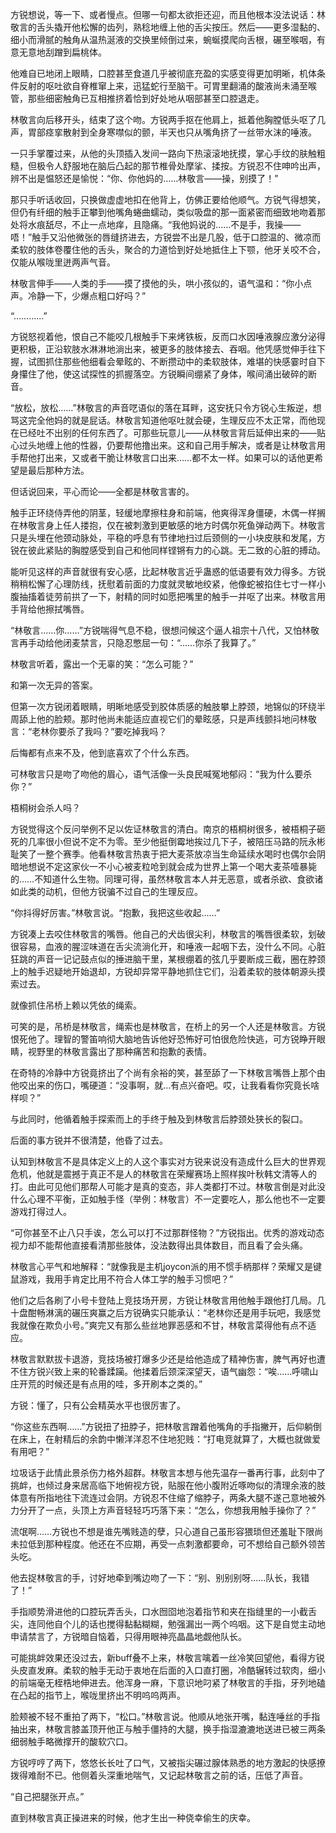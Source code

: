 方锐想说，等一下、或者慢点。但哪一句都太欲拒还迎，而且他根本没法说话：林敬言的舌头撬开他松懈的齿列，熟稔地缠上他的舌尖按压。然后——更多湿黏的、细小而滑腻的触角从温热涎液的交换里倾倒过来，蜿蜒摸爬向舌根，碾至喉咽，有意无意地刮蹭到扁桃体。

他难自已地闭上眼睛，口腔甚至食道几乎被彻底充盈的实感变得更加明晰，机体条件反射的呕吐欲自脊椎窜上来，迅猛蛇行至脑干。可胃里翻涌的酸液尚未涌至喉管，那些细密触角已互相推挤着恰到好处地从咽部甚至口腔退走。

林敬言向后移开头，结束了这个吻。方锐两手抠在他肩上，抵着他胸膛低头呕了几声，胃部痉挛散射到全身寒噤似的颤，半天也只从嘴角挤了一丝带水沫的唾液。

一只手掌覆过来，从他的头顶插入发间一路向下热滚滚地抚摸，掌心手纹的肤触粗糙，但极令人舒服地在脑后凸起的那节椎骨处摩挲、揉按。方锐忍不住呻吟出声，辨不出是愠怒还是愉悦：“你、你他妈的……林敬言——操，别摸了！”

那只手听话收回，只换做虚虚地扣在他背上，仿佛正要给他顺气。方锐气得想笑，但仍有纤细的触手正攀到他嘴角蜷曲蠕动，类似吸盘的那一面紧密而细致地吻着那处将水痕舐尽，不止一点地痒，且隐痛。“我他妈说的……不是手，我操——唔！”触手又沿他微张的唇缝挤进去，方锐尝不出是几股，低于口腔温的、微凉而柔软的肢体卷覆住他的舌头，聚合的力道恰到好处地抵住上下颚，他牙关咬不合，仅能从喉咙里迸两声气音。

林敬言伸手——人类的手——摸了摸他的头，哄小孩似的，语气温和：“你小点声。冷静一下，少爆点粗口好吗？”

“…………”

方锐怒视着他，恨自己不能咬几根触手下来烤铁板，反而口水因唾液腺应激分泌得更积极，正沿软肢水淋淋地淌出来，被更多的肢体接去、吞咽。他凭感觉伸手往下握，试图抓住那些他细看会晕眩的、不断攒动中的柔软肢体，难堪的快感霎时自下身攥住了他，使这试探性的抓握落空。方锐瞬间绷紧了身体，喉间涌出破碎的断音。

“放松，放松……”林敬言的声音呓语似的落在耳畔，这安抚只令方锐心生叛逆，想骂这完全他妈的就是屁话。林敬言知道他呕吐就会硬，生理反应不太正常，而他现在已经吐不出别的任何东西了。可那些玩意儿——从林敬言背后延伸出来的——贴心过头地缠上他的性器，仍要帮他撸出来。这和自己用手解决，或者是让林敬言用手帮他打出来，又或者干脆让林敬言口出来……都不太一样。如果可以的话他更希望是最后那种方法。

但话说回来，平心而论——全都是林敬言害的。

触手正环绕侍弄他的阴茎，轻缓地摩擦柱身和前端，他爽得浑身僵硬，木偶一样搁在林敬言身上任人搂抱，仅在被刺激到更敏感的地方时偶尔死鱼弹动两下。林敬言只是头埋在他颈动脉处，平稳的呼息有节律地扫过后颈侧的一小块皮肤和发尾，方锐在彼此紧贴的胸膛感受到自己和他同样铿锵有力的心跳。无二致的心脏的搏动。

能听见这样的声音就很有安心感，比起林敬言近乎蛊惑的低语要有效力得多。方锐稍稍松懈了心理防线，抚慰着前面的力度就灵敏地绞紧，他像蛇被掐住七寸一样小腹抽搐着徒劳前拱了一下，射精的同时如愿把嘴里的触手一并呕了出来。林敬言用手背给他擦拭嘴唇。

“林敬言……你……”方锐喘得气息不稳，很想问候这个逼人祖宗十八代，又怕林敬言再手动给他闭麦禁言，只隐忍憋屈一句：“……你杀了我算了。”

林敬言听着，露出一个无辜的笑：“怎么可能？”

和第一次无异的答案。

但第一次方锐闭着眼睛，明晰地感受到胶体质感的触肢攀上脖颈，地锦似的环绕半周舔上他的脸颊。那时他尚未能适应直视它们的晕眩感，只是声线颤抖地问林敬言：“老林你要杀了我吗？”要吃掉我吗？

后悔都有点来不及，他到底喜欢了个什么东西。

可林敬言只是吻了吻他的眉心，语气活像一头良民喊冤地郁闷：“我为什么要杀你？”

梧桐树会杀人吗？

方锐觉得这个反问举例不足以佐证林敬言的清白。南京的梧桐树很多，被梧桐子砸死的几率很小但说不定不为零。至少他挺倒霉地挨过几下子，被陪压马路的阮永彬耻笑了一整个赛季。他看林敬言热衷于把大麦茶放凉当生命延续水喝时也偶尔会阴暗地想说不定这家伙一不小心被麦粒呛到就会成为世界上第一个喝大麦茶噎暴毙的……不知道什么生物。同理可得，虽然林敬言本人并无恶意，或者杀欲、食欲诸如此类的动机，但他方锐骗不过自己的生理反应。

“你抖得好厉害。”林敬言说。“抱歉，我把这些收起……”

方锐凑上去咬住林敬言的嘴唇。他自己的犬齿很尖利，林敬言的嘴唇很柔软，划破很容易，血液的腥涩味道在舌尖流淌化开，和唾液一起咽下去，没什么不同。心脏狂跳的声音一记记鼓点似的捶进脑干里，某根绷着的弦几乎要断成三截，圈在脖颈上的触手迟疑地开始退却，方锐却异常平静地抓住它们，沿着柔软的肢体朝源头摸索过去。

就像抓住吊桥上赖以凭依的绳索。

可笑的是，吊桥是林敬言，绳索也是林敬言，在桥上的另一个人还是林敬言。方锐恨死他了。理智的警笛响彻大脑地告诉他好恐怖好可怕很危险快逃，可方锐睁开眼睛，视野里的林敬言露出了那种痛苦和抱歉的表情。

在奇特的冷静中方锐竟挤出了个尚有余裕的笑，甚至舔了一下林敬言嘴唇上那个由他咬出来的伤口，嘴硬道：“没事啊，就…有点兴奋吧。哎，让我看看你究竟长啥样呗？”

与此同时，他循着触手探索而上的手终于触及到林敬言后脖颈处狭长的裂口。

后面的事方锐并不很清楚，他昏了过去。

认知到林敬言不是具体定义上的人这个事实对方锐来说没有造成什么巨大的世界观危机，他就是震撼于真正不是人的林敬言在荣耀赛场上照样挨叶秋韩文清等人的打。由此可见他们那帮人可能才是真的变态，非人类都打不过。林敬言倒是对此没什么心理不平衡，正如触手怪（举例：林敬言）不一定要吃人，那么他也不一定要游戏打得过人。

“可你甚至不止八只手诶，怎么可以打不过那群怪物？”方锐指出。优秀的游戏动态视力却不能帮他直接看清那些肢体，没法数得出具体数目，而且看了会头痛。

林敬言心平气和地解释：“就像我是主机joycon派的用不惯手柄那样？荣耀又是键鼠游戏，我用手肯定比用不符合人体工学的触手习惯吧？”

他们之后各刷了小号卡登陆上竞技场开房，方锐让林敬言用他触手跟他打几局。几十盘酣畅淋漓的碾压爽赢之后方锐确实只能承认：“老林你还是用手玩吧，我感觉我就像在欺负小号。”爽完又有那么些丝地罪恶感和不甘，林敬言菜得他有点不适应。

林敬言默默拔卡退游，竞技场被打爆多少还是给他造成了精神伤害，脾气再好也遭不住方锐兴致上来的轮番蹂躏。他揉着后颈深深望天，语气幽怨：“唉……呼啸山庄开荒的时候还是有点用的哇，多开刷本之类的。”

方锐：懂了，只有公会精英水平也很厉害了。


“你这些东西啊……”方锐扭了扭脖子，把林敬言蹭着他嘴角的手指撇开，后仰躺倒在床上，在射精后的余韵中懒洋洋忍不住地犯贱：“打电竞就算了，大概也就做爱有用吧？”

垃圾话于此情此景杀伤力格外超群。林敬言本想与他先温存一番再行事，此刻中了挑衅，也倾过身来居高临下地俯视方锐，贴服在他小腹附近啄吻似的清理余液的肢体意有所指地往下流连过会阴。方锐忍不住缩了缩脖子，两条大腿不遂己意地被外力分开了一点，头顶上方声音轻轻巧巧落下来：“怎么，你想我用触手操你了？”

流氓啊……方锐也不想是谁先嘴贱造的孽，只心道自己虽形容猥琐但还羞耻下限尚未拉低到那种程度。他还在不应期，再受一点刺激都要命，可不想给自己额外领苦头吃。

他去捉林敬言的手，讨好地牵到嘴边吻了一下：“别、别别别呀……队长，我错了！”

手指顺势滑进他的口腔玩弄舌头，口水囫囵地泡着指节和夹在指缝里的一小截舌尖，连同他自个儿的话也搅得黏黏糊糊，勉强漏出一两个呜咽。这下是自觉主动地申请禁言了，方锐暗自恼着，只得用眼神亮晶晶地觑他队长。

可能挑衅效果还没过去，新buff叠不上来，林敬言噙着一丝冷笑回望他，看得方锐头皮直发麻。柔软的触手无动于衷地在后面的入口直打圈，冷酷辗转过软肉，细小的前端毫无桎梏地伸进去。他浑身一麻，下意识地叼紧了林敬言的手指，牙列地磕在凸起的指节上，喉咙里挤出不明呜呜两声。

脸颊被不轻不重拍了两下，“松口。”林敬言说。他顺从地张开嘴，黏连唾丝的手指抽出来，林敬言膝盖顶开他正与触手僵持的大腿，换手指湿漉漉地送进已被三两条细弱触手略微撑开的酸软穴口。

方锐哼哼了两下，悠悠长长吐了口气，又被指尖碾过腺体熟悉的地方激起的快感撩拨得难耐不已。他侧着头深重地喘气，又记起林敬言之前的话，压低了声音。

“自己把腿张开点。”

直到林敬言真正操进来的时候，他才生出一种侥幸偷生的庆幸。





